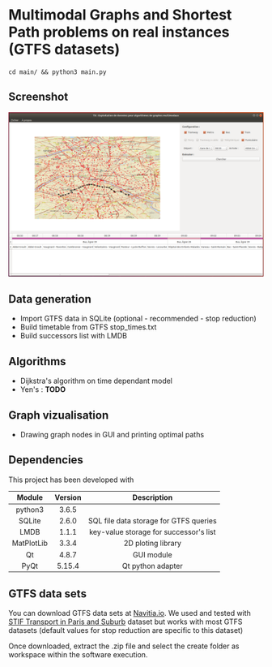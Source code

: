 # Multimodal Graphs and Shortest Path problems on real instances (GTFS datasets)

```
cd main/ && python3 main.py
```

## Screenshot

![Execution example](./src/with_times.png)

## Data generation

- Import GTFS data in SQLite (optional - recommended - stop reduction)
- Build timetable from GTFS stop_times.txt
- Build successors list with LMDB

## Algorithms

- Dijkstra's algorithm on time dependant model
- Yen's : **TODO**

## Graph vizualisation

- Drawing graph nodes in GUI and printing optimal paths

## Dependencies

This project has been developed with

| Module   | Version  | Description                            |
|:--------:|:--------:|:--------------------------------------:|
| python3  | 3.6.5    |                                        |
| SQLite   | 2.6.0    | SQL file data storage for GTFS queries |
| LMDB     | 1.1.1    | key-value storage for successor's list | 
|MatPlotLib| 3.3.4    | 2D ploting library                     |
| Qt       | 4.8.7    | GUI module                             |
| PyQt     | 5.15.4   | Qt python adapter                      |

## GTFS data sets

You can download GTFS data sets at [Navitia.io](https://www.navitia.io/datasets). We used and tested with [STIF Transport in Paris and Suburb](https://navitia.opendatasoft.com/explore/dataset/fr-idf/table/?sort=type_file) dataset but works with most GTFS datasets (default values for stop reduction are specific to this dataset)

Once downloaded, extract the .zip file and select the create folder as workspace within the software execution. 